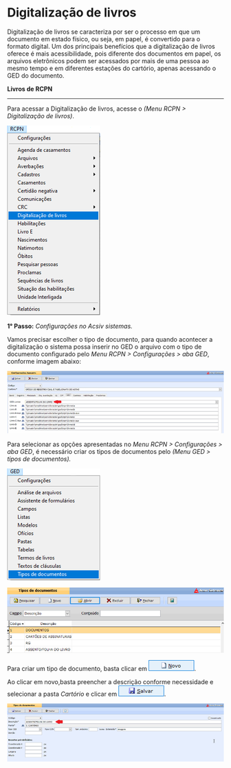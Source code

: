 # Digitalização de livros
Digitalização de livros se caracteriza por ser o processo em que um documento em estado físico, ou seja, em papel, é convertido para o formato digital. Um dos principais benefícios que a digitalização de livros oferece é mais acessibilidade, pois diferente dos documentos em papel, os arquivos eletrônicos podem ser acessados por mais de uma pessoa ao mesmo tempo e em diferentes estações do cartório, apenas acessando o GED do documento.

**Livros de RCPN**
___

Para acessar a Digitalização de livros, acesse o *(Menu RCPN > Digitalização de livros)*.

![menu](https://github.com/gislenetavaresacsiv/DigitalizacaoRCPN/blob/main/IMAGENS/MENU.png)

**1° Passo:** *Configurações no Acsiv sistemas.*

Vamos precisar escolher o tipo de documento, para quando acontecer a digitalização o sistema possa inserir no GED o arquivo com o tipo de documento configurado pelo *Menu RCPN > Configurações > aba GED*, conforme imagem abaixo:

![Confi_GED](https://github.com/gislenetavaresacsiv/DigitalizacaoRCPN/blob/main/IMAGENS/GED_CONFIGURACOES.PNG)


Para selecionar as opções apresentadas no *Menu RCPN > Configurações > aba GED*, é necessário criar os tipos de documentos pelo *(Menu GED > tipos de documentos).* 

![tipo_documentos](https://github.com/gislenetavaresacsiv/DigitalizacaoRCPN/blob/main/IMAGENS/TIPO_GED.png)

![tipos_documentos](https://github.com/gislenetavaresacsiv/DigitalizacaoRCPN/blob/main/IMAGENS/TIPOS_DOCUMENTOS_NOVO.PNG)

Para criar um tipo de documento, basta clicar em ![botao](https://github.com/gislenetavaresacsiv/DigitalizacaoRCPN/blob/main/IMAGENS/TIPOS_DOCUMENTOS_BOTAO_NOVO.PNG).

Ao clicar em novo,basta preencher a descrição conforme necessidade e selecionar a pasta *Cartório* e clicar em ![botao](https://github.com/gislenetavaresacsiv/DigitalizacaoRCPN/blob/main/IMAGENS/Botao_Salvar.PNG).

![tipos](https://github.com/gislenetavaresacsiv/DigitalizacaoRCPN/blob/main/IMAGENS/TIPOS_DOCUMENTOS.PNG)
